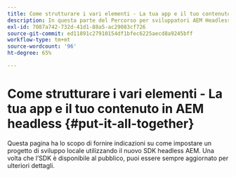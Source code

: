 ```yaml
---
title: Come strutturare i vari elementi - La tua app e il tuo contenuto in AEM headless
description: In questa parte del Percorso per sviluppatori AEM Headless, scoprirai come realizzare il tuo progetto AEM utilizzando i frammenti di contenuto, le chiamate GraphQL, le chiamate REST API e la tua applicazione, e prepararlo per la pubblicazione.
exl-id: 7087a742-732d-41d1-88a5-ac29083cf726
source-git-commit: ed11891c27910154df1bfec6225aecd8a9245bff
workflow-type: tm+mt
source-wordcount: '96'
ht-degree: 65%

---
```


# Come strutturare i vari elementi - La tua app e il tuo contenuto in AEM headless {#put-it-all-together}

Questa pagina ha lo scopo di fornire indicazioni su come impostare un progetto di sviluppo locale utilizzando il nuovo SDK headless AEM. Una volta che l’SDK è disponibile al pubblico, puoi essere sempre aggiornato per ulteriori dettagli.
